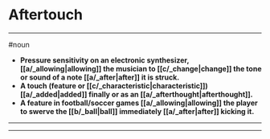 # Aftertouch
---
#noun
- **Pressure sensitivity on an electronic synthesizer, [[a/_allowing|allowing]] the musician to [[c/_change|change]] the tone or sound of a note [[a/_after|after]] it is struck.**
- **A touch (feature or [[c/_characteristic|characteristic]]) [[a/_added|added]] finally or as an [[a/_afterthought|afterthought]].**
- **A feature in football/soccer games [[a/_allowing|allowing]] the player to swerve the [[b/_ball|ball]] immediately [[a/_after|after]] kicking it.**
---
---
